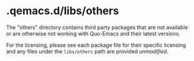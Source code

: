 # .qemacs.d/libs/others

The "others" directory contains third party packages that are not available or
are otherwise not working with Quo-Emacs and their latest versions.

For the licensing, please see each package file for their specific licensing
and any files under the `libs/others` path are provided *unmodified*.
